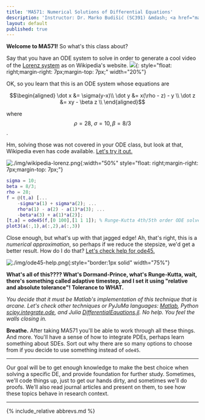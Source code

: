 ```yaml
---
title: 'MA571: Numerical Solutions of Differential Equations'
description: 'Instructor: Dr. Marko Budišić (SC391) &mdash; <a href="mailto:marko@clarkson.edu">marko@clarkson.edu</a> &mdash; MoWeFr 2-2.50p  (SC342) &mdash; Text: Iserles, 2nd ed.'
layout: default
published: true
---
```


**Welcome to MA571!** So what's this class about?

Say that you have an ODE system to solve in order to generate a cool video of the [Lorenz system](https://en.wikipedia.org/wiki/Lorenz_system) as on Wikipedia's website.
![](https://upload.wikimedia.org/wikipedia/commons/1/13/A_Trajectory_Through_Phase_Space_in_a_Lorenz_Attractor.gif){: style="float: right;margin-right: 7px;margin-top: 7px;" width="20%"}

OK, so you learn that this is an ODE system whose equations are

$$\begin{aligned}
\dot x &= \sigma(y-x)\\
\dot y &= x(\rho - z) - y \\
\dot z &= xy - \beta z \\
\end{aligned}$$

where $$\rho = 28,\ \sigma = 10, \beta = 8/3$$.


Hm, solving those was not covered in your ODE class, but look at that, Wikipedia even has code available. [Let's try it out.](https://nbviewer.jupyter.org/github/mbudisic/MA571-Clarkson-S19/blob/gh-pages/materials/wikipedia-lorenz.ipynb)


![./img/wikipedia-lorenz.png]({{site.baseurl}}/img/wikipedia-lorenz.png){:width="50%" style="float: right;margin-right: 7px;margin-top: 7px;"}

```matlab
sigma = 10;
beta = 8/3;
rho = 28;
f = @(t,a) [...
    -sigma*a(1) + sigma*a(2); ...
    rho*a(1) - a(2) - a(1)*a(3); ...
    -beta*a(3) + a(1)*a(2)];
[t,a] = ode45(f,[0 100],[1 1 1]); % Runge-Kutta 4th/5th order ODE solver
plot3(a(:,1),a(:,2),a(:,3))
```

 Close enough, but what's up with that jagged edge! Ah, that's right, this is a _numerical approximation_, so perhaps if we reduce the stepsize, we'd get a better result. How do I do that?  [Let's check help for ode45.](https://octave.sourceforge.io/octave/function/ode45.html)

![./img/ode45-help.png]({{site.baseurl}}/img/ode45-help.png){:style="border:1px solid" width="75%"}

**What's all of this???? What's Dormand-Prince, what's Runge-Kutta, wait, there's something called adaptive timestep, and I set it using "relative and absolute tolerance"! Tolerance to WHAT.**

_You decide that it must be Matlab's implementation of this technique that is arcane. Let's check other techniques or PyJuMa languages: [Matlab](https://www.mathworks.com/help/matlab/math/choose-an-ode-solver.html), Python [scipy.integrate.ode](https://docs.scipy.org/doc/scipy-0.14.0/reference/generated/scipy.integrate.ode.html), and Julia [DifferentialEquations.jl](http://docs.juliadiffeq.org/latest/solvers/ode_solve.html#Recommended-Methods-1). No help. You feel the walls closing in._

**Breathe.** After taking MA571 you'll be able to work through all these things. And more. You'll have a sense of how to integrate PDEs, perhaps learn something about SDEs. Sort out why there are so many options to choose from if you decide to use something instead of `ode45`.

---

Our goal will be to get enough knowledge to make the best choice when solving a specific DE, and provide foundation for further study. Sometimes, we'll code things up, just to get our hands dirty, and sometimes we'll do proofs. We'll also read journal articles and present on them, to see how these topics behave in research context.

---

{% include_relative abbrevs.md %}
